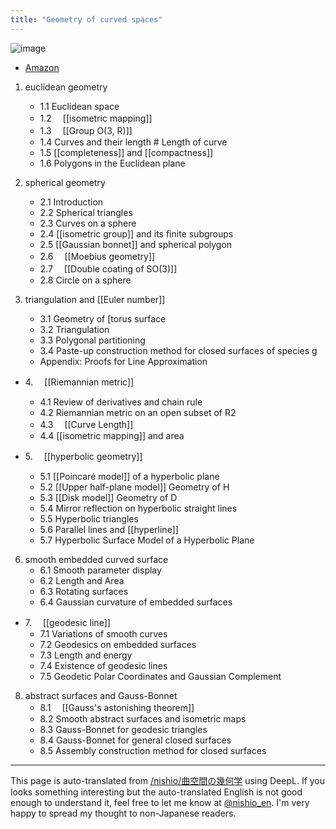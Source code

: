 ```yaml
---
title: "Geometry of curved spaces"
---
```


![image](https://gyazo.com/e45f6560856a45403a47c8133bae6318/thumb/1000)
- [Amazon](https://amzn.to/2HoF1no)

1. euclidean geometry
    - 1.1 Euclidean space
    - 1.2　 [[isometric mapping]]
    - 1.3　 [[Group O(3, R)]]
    - 1.4 Curves and their length # Length of curve
    - 1.5 [[completeness]] and [[compactness]]
    - 1.6 Polygons in the Euclidean plane

2. spherical geometry
    - 2.1 Introduction
    - 2.2 Spherical triangles
    - 2.3 Curves on a sphere
    - 2.4 [[isometric group]] and its finite subgroups
    - 2.5 [[Gaussian bonnet]] and spherical polygon
    - 2.6　 [[Moebius geometry]]
    - 2.7　 [[Double coating of SO(3)]]
    - 2.8 Circle on a sphere

3. triangulation and [[Euler number]]
    - 3.1 Geometry of [torus surface
    - 3.2 Triangulation
    - 3.3 Polygonal partitioning
    - 3.4 Paste-up construction method for closed surfaces of species g
    - Appendix: Proofs for Line Approximation

- 4.　 [[Riemannian metric]]
    - 4.1 Review of derivatives and chain rule
    - 4.2 Riemannian metric on an open subset of R2
    - 4.3　 [[Curve Length]]
    - 4.4 [[isometric mapping]] and area

- 5.　 [[hyperbolic geometry]]
    - 5.1 [[Poincaré model]] of a hyperbolic plane
    - 5.2 [[Upper half-plane model]] Geometry of H
    - 5.3 [[Disk model]] Geometry of D
    - 5.4 Mirror reflection on hyperbolic straight lines
    - 5.5 Hyperbolic triangles
    - 5.6 Parallel lines and [[hyperline]]
    - 5.7 Hyperbolic Surface Model of a Hyperbolic Plane

6. smooth embedded curved surface
    - 6.1 Smooth parameter display
    - 6.2 Length and Area
    - 6.3 Rotating surfaces
    - 6.4 Gaussian curvature of embedded surfaces

- 7.　 [[geodesic line]]
    - 7.1 Variations of smooth curves
    - 7.2 Geodesics on embedded surfaces
    - 7.3 Length and energy
    - 7.4 Existence of geodesic lines
    - 7.5 Geodetic Polar Coordinates and Gaussian Complement

8. abstract surfaces and Gauss-Bonnet
    - 8.1　 [[Gauss's astonishing theorem]]
    - 8.2 Smooth abstract surfaces and isometric maps
    - 8.3 Gauss-Bonnet for geodesic triangles
    - 8.4 Gauss-Bonnet for general closed surfaces
    - 8.5 Assembly construction method for closed surfaces

---
This page is auto-translated from [/nishio/曲空間の幾何学](https://scrapbox.io/nishio/曲空間の幾何学) using DeepL. If you looks something interesting but the auto-translated English is not good enough to understand it, feel free to let me know at [@nishio_en](https://twitter.com/nishio_en). I'm very happy to spread my thought to non-Japanese readers.